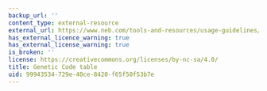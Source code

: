 ```yaml
---
backup_url: ''
content_type: external-resource
external_url: https://www.neb.com/tools-and-resources/usage-guidelines/the-genetic-code
has_external_licence_warning: true
has_external_license_warning: true
is_broken: ''
license: https://creativecommons.org/licenses/by-nc-sa/4.0/
title: Genetic Code table
uid: 99943534-729e-40ce-8420-f65f50f53b7e
---
```

